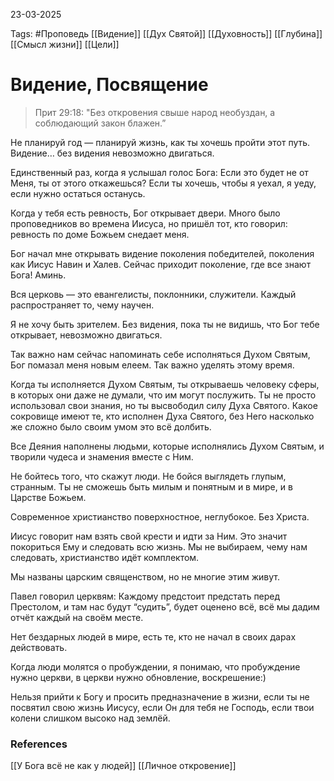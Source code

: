 23-03-2025

Tags: #Проповедь
[[Видение]]
[[Дух Святой]]
[[Духовность]]
[[Глубина]]
[[Смысл жизни]]
[[Цели]]
# Видение, Посвящение

> Прит 29:18: "Без откровения свыше народ необуздан, а соблюдающий закон блажен.”

Не планируй год — планируй жизнь, как ты хочешь пройти этот путь. Видение… без видения невозможно двигаться.

Единственный раз, когда я услышал голос Бога: Если это будет не от Меня, ты от этого откажешься? Если ты хочешь, чтобы я уехал, я уеду, если нужно остаться останусь.

Когда у тебя есть ревность, Бог открывает двери. Много было проповедников во времена Иисуса, но пришёл тот, кто говорил: ревность по доме Божьем снедает меня.

Бог начал мне открывать видение поколения победителей, поколения как Иисус Навин и Халев. Сейчас приходит поколение, где все знают Бога! Аминь.

Вся церковь — это евангелисты, поклонники, служители. Каждый распространяет то, чему научен.

Я не хочу быть зрителем. Без видения, пока ты не видишь, что Бог тебе открывает, невозможно двигаться.

Так важно нам сейчас напоминать себе исполняться Духом Святым, Бог помазал меня новым елеем. Так важно уделять этому время.

Когда ты исполняется Духом Святым, ты открываешь человеку сферы, в которых они даже не думали, что им могут послужить. Ты не просто использовал свои знания, но ты высвободил силу Духа Святого. Какое сокровище имеют те, кто исполнен Духа Святого, без Него насколько же сложно было своим умом это всё долбить.

Все Деяния наполнены людьми, которые исполнялись Духом Святым, и творили чудеса и знамения вместе с Ним.

Не бойтесь того, что скажут люди. Не бойся выглядеть глупым, странным. Ты не сможешь быть милым и понятным и в мире, и в Царстве Божьем.

Современное христианство поверхностное, неглубокое. Без Христа.

Иисус говорит нам взять свой крести и идти за Ним. Это значит покориться Ему и следовать всю жизнь. Мы не выбираем, чему нам следовать, христианство идёт комплектом.

Мы названы царским священством, но не многие этим живут.

Павел говорил церквям: Каждому предстоит предстать перед Престолом, и там нас будут “судить”, будет оценено всё, всё мы дадим отчёт каждый на своём месте.

Нет бездарных людей в мире, есть те, кто не начал в своих дарах действовать.

Когда люди молятся о пробуждении, я понимаю, что пробуждение нужно церкви, в церкви нужно обновление, воскрешение:)

Нельзя прийти к Богу и просить предназначение в жизни, если ты не посвятил свою жизнь Иисусу, если Он для тебя не Господь, если твои колени слишком высоко над землёй.
### References
[[У Бога всё не как у людей]]
[[Личное откровение]]